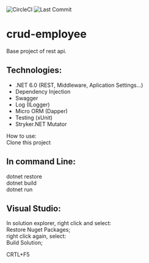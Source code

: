 ![CircleCI](https://img.shields.io/circleci/build/github/Carlinhao/crud-employee)
![Last Commit](https://img.shields.io/github/last-commit/Carlinhao/crud-employee)

# crud-employee
Base project of rest api.


## Technologies:
* .NET 6.0 (REST, Middleware, Aplication Settings...)
* Dependency Injection
* Swagger
* Log (ILogger)
* Micro ORM (Dapper)
* Testing (xUnit)
* Stryker.NET Mutator

How to use:</br>
Clone this project</br>
## In command Line:</br>
dotnet restore</br>
dotnet build</br>
dotnet run</br>

## Visual Studio:
In solution explorer, right click and select:</br>
Restore Nuget Packages;</br>
right click again, select:</br>
Build Solution;</br>

CRTL+F5
